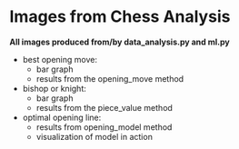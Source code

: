 # Images from Chess Analysis

**All images produced from/by data_analysis.py and ml.py**
- best opening move:
  - bar graph
  - results from the opening_move method
- bishop or knight:
  - bar graph
  - results from the piece_value method
- optimal opening line:
  - results from opening_model method
  - visualization of model in action

